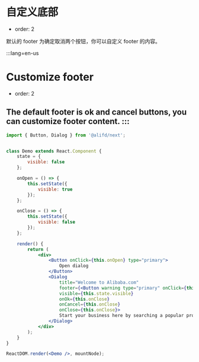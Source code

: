 # 自定义底部

- order: 2

默认的 footer 为确定取消两个按钮，你可以自定义 footer 的内容。

:::lang=en-us
# Customize footer

- order: 2

The default footer is ok and cancel buttons, you can customize footer content.
:::
---

````jsx
import { Button, Dialog } from '@alifd/next';


class Demo extends React.Component {
    state = {
        visible: false
    };

    onOpen = () => {
        this.setState({
            visible: true
        });
    };

    onClose = () => {
        this.setState({
            visible: false
        });
    };

    render() {
        return (
            <div>
                <Button onClick={this.onOpen} type="primary">
                    Open dialog
                </Button>
                <Dialog
                    title="Welcome to Alibaba.com"
                    footer={<Button warning type="primary" onClick={this.onClose}>Customize footer</Button>}
                    visible={this.state.visible}
                    onOk={this.onClose}
                    onCancel={this.onClose}
                    onClose={this.onClose}>
                    Start your business here by searching a popular product
                </Dialog>
            </div>
        );
    }
}

ReactDOM.render(<Demo />, mountNode);
````
